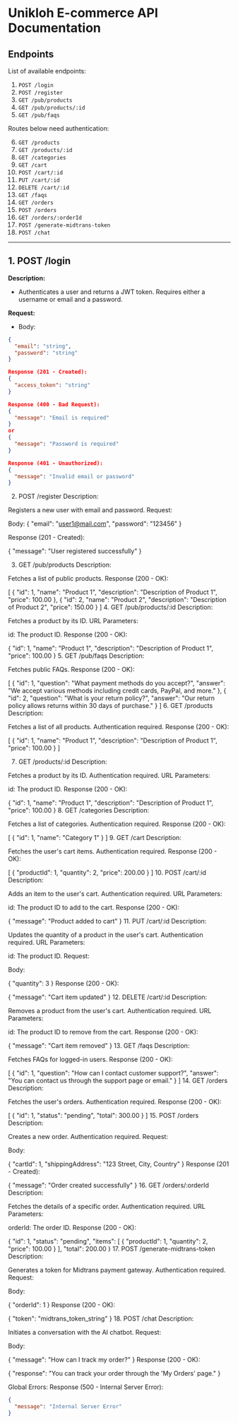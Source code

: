 # Unikloh E-commerce API Documentation

## Endpoints

List of available endpoints:

1. `POST /login`
2. `POST /register`
3. `GET /pub/products`
4. `GET /pub/products/:id`
5. `GET /pub/faqs`

Routes below need authentication:

6. `GET /products`
7. `GET /products/:id`
8. `GET /categories`
9. `GET /cart`
10. `POST /cart/:id`
11. `PUT /cart/:id`
12. `DELETE /cart/:id`
13. `GET /faqs`
14. `GET /orders`
15. `POST /orders`
16. `GET /orders/:orderId`
17. `POST /generate-midtrans-token`
18. `POST /chat`

---

## 1. POST /login

**Description:**

- Authenticates a user and returns a JWT token. Requires either a username or email and a password.

**Request:**

- Body:

```json
{
  "email": "string",
  "password": "string"
}

Response (201 - Created):
{
  "access_token": "string"
}

Response (400 - Bad Request):
{
  "message": "Email is required"
}
or
{
  "message": "Password is required"
}

Response (401 - Unauthorized):
{
  "message": "Invalid email or password"
}

```

2. POST /register
   Description:

Registers a new user with email and password.
Request:

Body:
{
"email": "user1@mail.com",
"password": "123456"
}

Response (201 - Created):

{
"message": "User registered successfully"
}

3. GET /pub/products
   Description:

Fetches a list of public products.
Response (200 - OK):

[
{
"id": 1,
"name": "Product 1",
"description": "Description of Product 1",
"price": 100.00
},
{
"id": 2,
"name": "Product 2",
"description": "Description of Product 2",
"price": 150.00
}
] 4. GET /pub/products/:id
Description:

Fetches a product by its ID.
URL Parameters:

id: The product ID.
Response (200 - OK):

{
"id": 1,
"name": "Product 1",
"description": "Description of Product 1",
"price": 100.00
} 5. GET /pub/faqs
Description:

Fetches public FAQs.
Response (200 - OK):

[
{
"id": 1,
"question": "What payment methods do you accept?",
"answer": "We accept various methods including credit cards, PayPal, and more."
},
{
"id": 2,
"question": "What is your return policy?",
"answer": "Our return policy allows returns within 30 days of purchase."
}
] 6. GET /products
Description:

Fetches a list of all products. Authentication required.
Response (200 - OK):

[
{
"id": 1,
"name": "Product 1",
"description": "Description of Product 1",
"price": 100.00
}
]

7. GET /products/:id
   Description:

Fetches a product by its ID. Authentication required.
URL Parameters:

id: The product ID.
Response (200 - OK):

{
"id": 1,
"name": "Product 1",
"description": "Description of Product 1",
"price": 100.00
} 8. GET /categories
Description:

Fetches a list of categories. Authentication required.
Response (200 - OK):

[
{
"id": 1,
"name": "Category 1"
}
] 9. GET /cart
Description:

Fetches the user's cart items. Authentication required.
Response (200 - OK):

[
{
"productId": 1,
"quantity": 2,
"price": 200.00
}
] 10. POST /cart/:id
Description:

Adds an item to the user's cart. Authentication required.
URL Parameters:

id: The product ID to add to the cart.
Response (200 - OK):

{
"message": "Product added to cart"
} 11. PUT /cart/:id
Description:

Updates the quantity of a product in the user's cart. Authentication required.
URL Parameters:

id: The product ID.
Request:

Body:

{
"quantity": 3
}
Response (200 - OK):

{
"message": "Cart item updated"
} 12. DELETE /cart/:id
Description:

Removes a product from the user's cart. Authentication required.
URL Parameters:

id: The product ID to remove from the cart.
Response (200 - OK):

{
"message": "Cart item removed"
} 13. GET /faqs
Description:

Fetches FAQs for logged-in users.
Response (200 - OK):

[
{
"id": 1,
"question": "How can I contact customer support?",
"answer": "You can contact us through the support page or email."
}
] 14. GET /orders
Description:

Fetches the user's orders. Authentication required.
Response (200 - OK):

[
{
"id": 1,
"status": "pending",
"total": 300.00
}
] 15. POST /orders
Description:

Creates a new order. Authentication required.
Request:

Body:

{
"cartId": 1,
"shippingAddress": "123 Street, City, Country"
}
Response (201 - Created):

{
"message": "Order created successfully"
} 16. GET /orders/:orderId
Description:

Fetches the details of a specific order. Authentication required.
URL Parameters:

orderId: The order ID.
Response (200 - OK):

{
"id": 1,
"status": "pending",
"items": [
{
"productId": 1,
"quantity": 2,
"price": 100.00
}
],
"total": 200.00
} 17. POST /generate-midtrans-token
Description:

Generates a token for Midtrans payment gateway. Authentication required.
Request:

Body:

{
"orderId": 1
}
Response (200 - OK):

{
"token": "midtrans_token_string"
} 18. POST /chat
Description:

Initiates a conversation with the AI chatbot.
Request:

Body:

{
"message": "How can I track my order?"
}
Response (200 - OK):

{
"response": "You can track your order through the 'My Orders' page."
}

Global Errors:
Response (500 - Internal Server Error):

```json
{
  "message": "Internal Server Error"
}
```
